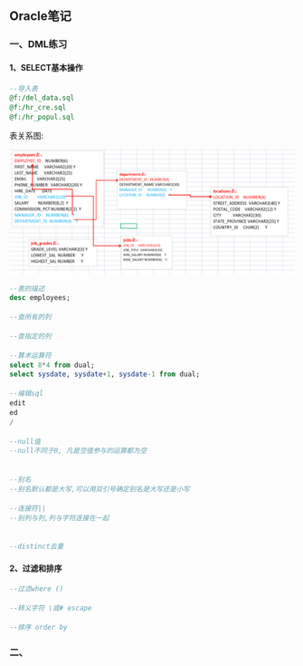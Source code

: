 ## Oracle笔记

### 一、DML练习

#### 1、SELECT基本操作

```sql
--导入表
@f:/del_data.sql
@f:/hr_cre.sql
@f:/hr_popul.sql
```

表关系图:

![](Oracle练习.assets/表关系图示.png)

```sql
--表的描述
desc employees;

--查所有的列

--查指定的列

--算术运算符
select 8*4 from dual;
select sysdate, sysdate+1, sysdate-1 from dual;

--编辑sql
edit
ed
/

--null值
--null不同于0, 凡是空值参与的运算都为空


--别名
--别名默认都是大写,可以用双引号确定别名是大写还是小写

--连接符||
--别列与列,列与字符连接在一起


--distinct去重

```



#### 2、过滤和排序

```sql
--过滤where ()

--转义字符 \或# escape

--排序 order by 

```



### 二、